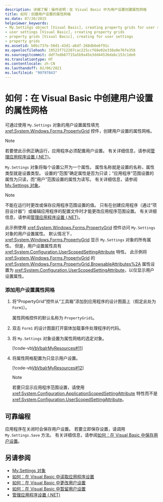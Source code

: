 ```yaml
---
description: 详细了解：操作说明：在 Visual Basic 中为用户设置创建属性网格
title: 如何：创建用户设置的属性网格
ms.date: 07/20/2015
helpviewer_keywords:
- My.Settings object [Visual Basic], creating property grids for user settings
- user settings [Visual Basic], creating property grids
- property grids [Visual Basic], creating for user settings
- property grids
ms.assetid: b0bc737e-50d1-43d1-a6df-268db6e6f91c
ms.openlocfilehash: 19523f712207cac225ccf68e02e338a9e76fe358
ms.sourcegitcommit: ddf7edb67715a5b9a45e3dd44536dabc153c1de0
ms.translationtype: HT
ms.contentlocale: zh-CN
ms.lasthandoff: 02/06/2021
ms.locfileid: "99797843"
---
```

# <a name="how-to-create-property-grids-for-user-settings-in-visual-basic"></a>如何：在 Visual Basic 中创建用户设置的属性网格

可通过使用 `My.Settings` 对象的用户设置属性填充 <xref:System.Windows.Forms.PropertyGrid> 控件，创建用户设置的属性网格。  
  
> [!NOTE]
> 若要使此示例正确运行，应用程序必须配置用户设置。 有关详细信息，请参阅[管理应用程序设置 (.NET)](/visualstudio/ide/managing-application-settings-dotnet)。  
  
 `My.Settings` 对象将每个设置公开为一个属性。 属性名称就是设置的名称，属性类型就是设置类型。 设置的“范围”确定属性是否为只读；“应用程序”范围设置的属性为只读，而“用户”范围设置的属性为读写。   有关详细信息，请参阅 [My.Settings 对象](../../../language-reference/objects/my-settings-object.md)。  
  
> [!NOTE]
> 不能在运行时更改或保存应用程序范围设置的值。 只有在创建应用程序（通过“项目设计器”）或编辑应用程序的配置文件时才能更改应用程序范围设置。 有关详细信息，请参阅[管理应用程序设置 (.NET)](/visualstudio/ide/managing-application-settings-dotnet)。  
  
 此示例使用 <xref:System.Windows.Forms.PropertyGrid> 控件访问 `My.Settings` 对象的用户设置属性。 默认情况下，<xref:System.Windows.Forms.PropertyGrid> 显示 `My.Settings` 对象的所有属性。 但是，用户设置属性具有 <xref:System.Configuration.UserScopedSettingAttribute> 特性。 此示例将 <xref:System.Windows.Forms.PropertyGrid> 的 <xref:System.Windows.Forms.PropertyGrid.BrowsableAttributes%2A> 属性设置为 <xref:System.Configuration.UserScopedSettingAttribute>，以仅显示用户设置属性。  
  
### <a name="to-add-a-user-setting-property-grid"></a>添加用户设置属性网格  
  
1. 将“PropertyGrid”控件从“工具箱”添加到应用程序的设计图面上（假定此处为 `Form1`）。  
  
     属性网格控件的默认名称为 `PropertyGrid1`。  
  
2. 双击 `Form1` 的设计图面打开窗体加载事件处理程序的代码。  
  
3. 将 `My.Settings` 对象设置为属性网格的选定对象。  
  
     [!code-vb[VbVbalrMyResources#11](~/samples/snippets/visualbasic/VS_Snippets_VBCSharp/VbVbalrMyResources/VB/Form1.vb#11)]  
  
4. 将属性网格配置为只显示用户设置。  
  
     [!code-vb[VbVbalrMyResources#12](~/samples/snippets/visualbasic/VS_Snippets_VBCSharp/VbVbalrMyResources/VB/Form1.vb#12)]  
  
    > [!NOTE]
    > 若要只显示应用程序范围设置，请使用 <xref:System.Configuration.ApplicationScopedSettingAttribute> 特性而不是 <xref:System.Configuration.UserScopedSettingAttribute>。  
  
## <a name="robust-programming"></a>可靠编程  

 应用程序在关闭时会保存用户设置。 若要立即保存设置，请调用 `My.Settings.Save` 方法。 有关详细信息，请参阅[如何：在 Visual Basic 中保存用户设置](how-to-persist-user-settings.md)。  
  
## <a name="see-also"></a>另请参阅

- [My.Settings 对象](../../../language-reference/objects/my-settings-object.md)
- [如何：在 Visual Basic 中读取应用程序设置](how-to-read-application-settings.md)
- [如何：在 Visual Basic 中更改用户设置](how-to-change-user-settings.md)
- [如何：在 Visual Basic 中暂留用户设置](how-to-persist-user-settings.md)
- [管理应用程序设置 (.NET)](/visualstudio/ide/managing-application-settings-dotnet)
